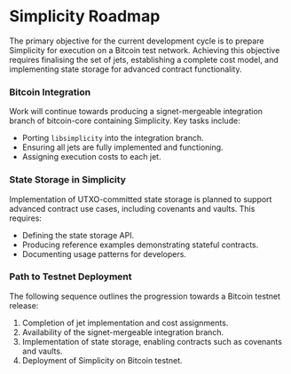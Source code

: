 # Simplicity Roadmap

The primary objective for the current development cycle is to prepare Simplicity for execution on a Bitcoin test network. Achieving this objective requires finalising the set of jets, establishing a complete cost model, and implementing state storage for advanced contract functionality.

### Bitcoin Integration

Work will continue towards producing a signet-mergeable integration branch of bitcoin-core containing Simplicity. Key tasks include:

* Porting `libsimplicity` into the integration branch.
* Ensuring all jets are fully implemented and functioning.
* Assigning execution costs to each jet.

### State Storage in Simplicity

Implementation of UTXO-committed state storage is planned to support advanced contract use cases, including covenants and vaults. This requires:

* Defining the state storage API.
* Producing reference examples demonstrating stateful contracts.
* Documenting usage patterns for developers.

### Path to Testnet Deployment

The following sequence outlines the progression towards a Bitcoin testnet release:

1. Completion of jet implementation and cost assignments.
2. Availability of the signet-mergeable integration branch.
3. Implementation of state storage, enabling contracts such as covenants and vaults.
4. Deployment of Simplicity on Bitcoin testnet.
